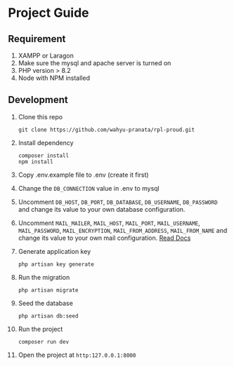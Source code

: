 # Project Guide
## Requirement
1. XAMPP or Laragon
2. Make sure the mysql and apache server is turned on
3. PHP version > 8.2
4. Node with NPM installed

## Development
1. Clone this repo

   `git clone https://github.com/wahyu-pranata/rpl-proud.git`

2. Install dependency

   `composer install`<br>
   `npm install`

3. Copy .env.example file to .env (create it first)
4. Change the `DB_CONNECTION` value in .env to mysql
5. Uncomment `DB_HOST`, `DB_PORT`, `DB_DATABASE`, `DB_USERNAME`, `DB_PASSWORD` and change its value to your own database configuration.
6. Uncomment `MAIL_MAILER`, `MAIL_HOST`, `MAIL_PORT`, `MAIL_USERNAME`, `MAIL_PASSWORD`, `MAIL_ENCRYPTION`, `MAIL_FROM_ADDRESS`, `MAIL_FROM_NAME` and change its value to your own mail configuration. [Read Docs](https://laravel.com/docs/11.x/mail)
7. Generate application key

    `php artisan key generate`
   
8. Run the migration

    `php artisan migrate`

9. Seed the database

    `php artisan db:seed`

11. Run the project
    
    `composer run dev`
   
12. Open the project at `http:127.0.0.1:8000`
